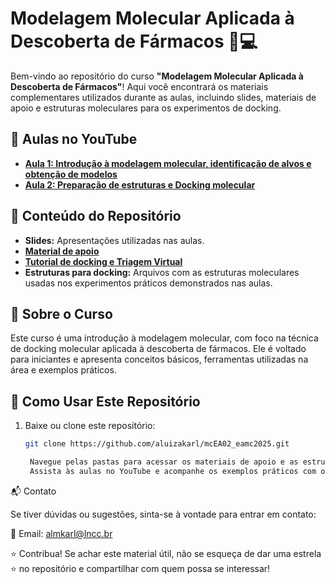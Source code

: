 # Modelagem Molecular Aplicada à Descoberta de Fármacos 🧪💻  

Bem-vindo ao repositório do curso **"Modelagem Molecular Aplicada à Descoberta de Fármacos"**! Aqui você encontrará os materiais complementares utilizados durante as aulas, incluindo slides, materiais de apoio e estruturas moleculares para os experimentos de docking.  

## 🔗 Aulas no YouTube  
- **[Aula 1: Introdução à modelagem molecular, identificação de alvos e obtenção de modelos](https://www.youtube.com/watch?v=irnUqjCnyYc&t=2511s)**  
- **[Aula 2: Preparação de estruturas e Docking molecular](https://www.youtube.com/live/1QkPRb5X6XA?si=gQyiNnSy5a3sNSPJ)**  

## 📂 Conteúdo do Repositório  
- **Slides:** Apresentações utilizadas nas aulas.  
- **[Material de apoio](https://bit.ly/mcEA02)**
- **[Tutorial de docking e Triagem Virtual](https://abrasive-astronomy-141.notion.site/Modelagem-Molecular-Aplicada-Descoberta-de-F-rmacos-1854f34c0f7b8036b43acee940df546f)**
- **Estruturas para docking:** Arquivos com as estruturas moleculares usadas nos experimentos práticos demonstrados nas aulas.  

## 🧠 Sobre o Curso  
Este curso é uma introdução à modelagem molecular, com foco na técnica de docking molecular aplicada à descoberta de fármacos. Ele é voltado para iniciantes e apresenta conceitos básicos, ferramentas utilizadas na área e exemplos práticos.   

## 📝 Como Usar Este Repositório  
1. Baixe ou clone este repositório:  
   ```bash
   git clone https://github.com/aluizakarl/mcEA02_eamc2025.git

    Navegue pelas pastas para acessar os materiais de apoio e as estruturas utilizadas.
    Assista às aulas no YouTube e acompanhe os exemplos práticos com os arquivos fornecidos aqui.

📬 Contato

Se tiver dúvidas ou sugestões, sinta-se à vontade para entrar em contato:

📧 Email: almkarl@lncc.br

⭐ Contribua!
Se achar este material útil, não se esqueça de dar uma estrela ⭐ no repositório e compartilhar com quem possa se interessar!
